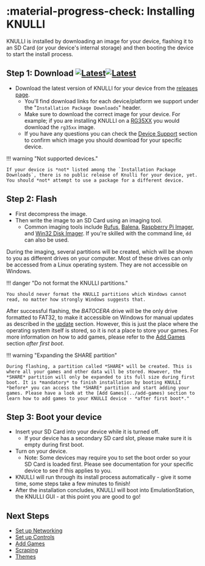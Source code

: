 # :material-progress-check: Installing KNULLI

KNULLI is installed by downloading an image for your device, flashing it to an SD Card (or your device's internal storage) and then booting the device to start the install process.

## Step 1: Download [![Latest](https://img.shields.io/github/release/knulli-cfw/distribution.svg?labelColor=111111&color=5998FF&label=Latest&style=flat#only-light)](https://github.com/knulli-cfw/distribution/releases/latest)[![Latest](https://img.shields.io/github/release/knulli-cfw/distribution.svg?labelColor=dddddd&color=5998FF&label=Latest&style=flat#only-dark)](https://github.com/knulli-cfw/distribution/releases/latest)

* Download the latest version of KNULLI for your device from the [releases page](https://github.com/knulli-cfw/distribution/releases/latest).
    * You'll find download links for each device/platform we support under the "`Installation Package Downloads`" header.
    * Make sure to download the correct image for your device.  For example; if you are installing KNULLI on a [RG35XX](../devices/anbernic/rg35xx.md) you would download the `rg35xx` image.
    * If you have any questions you can check the [Device Support](../devices/index.md) section to confirm which image you should download for your specific device.

!!! warning "Not supported devices."

    If your device is *not* listed among the `Installation Package Downloads`, there is no public release of Knulli for your device, yet. You should *not* attempt to use a package for a different device.

## Step 2: Flash

* First decompress the image.
* Then write the image to an SD Card using an imaging tool.
    * Common imaging tools include [Rufus](https://rufus.ie/), [Balena](https://balena.io), [Raspberry Pi Imager](https://www.raspberrypi.com/software/), and [Win32 Disk Imager](https://sourceforge.net/projects/win32diskimager/).  If you're skilled with the command line, `dd` can also be used.

During the imaging, several partitions will be created, which will be shown to you as different drives on your computer. Most of these drives can only be accessed from a Linux operating system. They are not accessible on Windows.

!!! danger "Do not format the KNULLI partitions."

    You should never format the KNULLI partitions which Windows cannot read, no matter how strongly Windows suggests that.

After successful flashing, the *BATOCERA* drive will be the only drive formatted to FAT32, to make it accessible on Windows for manual updates as described in the [update](../update) section. However, this is just the place where the operating system itself is stored, so it is not a place to store your games. For more information on how to add games, please refer to the [Add Games](../add-games) section *after first boot*.

!!! warning "Expanding the SHARE partition"

    During flashing, a partition called *SHARE* will be created. This is where all your games and other data will be stored. However, the *SHARE* partition will only be expanded to its full size during first boot. It is *mandatory* to finish installation by booting KNULLI *before* you can access the *SHARE* partition and start adding your games. Please have a look at the [Add Games](../add-games) section to learn how to add games to your KNULLI device - *after first boot*."

## Step 3: Boot your device

* Insert your SD Card into your device while it is turned off.
    * If your device has a secondary SD card slot, please make sure it is empty during first boot.
* Turn on your device.
    * Note: Some devices may require you to set the boot order so your SD Card is loaded first.  Please see documentation for your specific device to see if this applies to you.
* KNULLI will run through its install process automatically - give it some time, some steps take a few minutes to finish!
* After the installation concludes, KNULLI will boot into EmulationStation, the KNULLI GUI - at this point you are good to go!

## Next Steps

* [Set up Networking](../../configure/networking)
* [Set up Controls](../../configure/controls)
* [Add Games](../../play/add-games)
* [Scraping](../../play/scraping)
* [Themes](../../configure/customization/themes)
